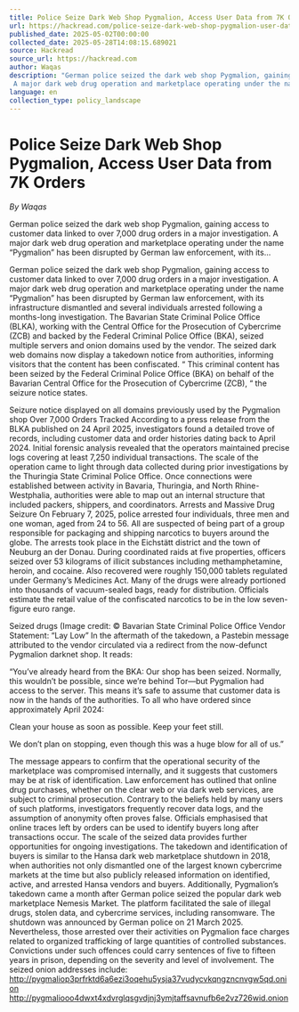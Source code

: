 ```yaml
---
title: Police Seize Dark Web Shop Pygmalion, Access User Data from 7K Orders
url: https://hackread.com/police-seize-dark-web-shop-pygmalion-user-data-orders/
published_date: 2025-05-02T00:00:00
collected_date: 2025-05-28T14:08:15.689021
source: Hackread
source_url: https://hackread.com
author: Waqas
description: "German police seized the dark web shop Pygmalion, gaining access to customer data linked to over 7,000 drug orders in a major investigation. 
 A major dark web drug operation and marketplace operating under the name “Pygmalion” has been disrupted by German law enforcement, with its..."
language: en
collection_type: policy_landscape
---
```


# Police Seize Dark Web Shop Pygmalion, Access User Data from 7K Orders

*By Waqas*

German police seized the dark web shop Pygmalion, gaining access to customer data linked to over 7,000 drug orders in a major investigation. 
 A major dark web drug operation and marketplace operating under the name “Pygmalion” has been disrupted by German law enforcement, with its...

German police seized the dark web shop Pygmalion, gaining access to customer data linked to over 7,000 drug orders in a major investigation. 
 A major dark web drug operation and marketplace operating under the name “Pygmalion” has been disrupted by German law enforcement, with its infrastructure dismantled and several individuals arrested following a months-long investigation. 
 The Bavarian State Criminal Police Office (BLKA), working with the Central Office for the Prosecution of Cybercrime (ZCB) and backed by the Federal Criminal Police Office (BKA), seized multiple servers and onion domains used by the vendor. 
 The seized dark web domains now display a takedown notice from authorities, informing visitors that the content has been confiscated. “ This criminal content has been seized by the Federal Criminal Police Office (BKA) on behalf of the Bavarian Central Office for the Prosecution of Cybercrime (ZCB), “ the seizure notice states. 
 
 Seizure notice displayed on all domains previously used by the Pygmalion shop 
 Over 7,000 Orders Tracked 
 According to a press release from the BLKA published on 24 April 2025, investigators found a detailed trove of records, including customer data and order histories dating back to April 2024. Initial forensic analysis revealed that the operators maintained precise logs covering at least 7,250 individual transactions. 
 The scale of the operation came to light through data collected during prior investigations by the Thuringia State Criminal Police Office. Once connections were established between activity in Bavaria, Thuringia, and North Rhine-Westphalia, authorities were able to map out an internal structure that included packers, shippers, and coordinators. 
 Arrests and Massive Drug Seizure 
 On February 7, 2025, police arrested four individuals, three men and one woman, aged from 24 to 56. All are suspected of being part of a group responsible for packaging and shipping narcotics to buyers around the globe. The arrests took place in the Eichstätt district and the town of Neuburg an der Donau. 
 During coordinated raids at five properties, officers seized over 53 kilograms of illicit substances including methamphetamine, heroin, and cocaine. Also recovered were roughly 150,000 tablets regulated under Germany’s Medicines Act. 
 Many of the drugs were already portioned into thousands of vacuum-sealed bags, ready for distribution. Officials estimate the retail value of the confiscated narcotics to be in the low seven-figure euro range. 
 
 Seized drugs (Image credit: © Bavarian State Criminal Police Office 
 Vendor Statement: “Lay Low” 
 In the aftermath of the takedown, a Pastebin message attributed to the vendor circulated via a redirect from the now-defunct Pygmalion darknet shop. It reads: 
 
 “You’ve already heard from the BKA: Our shop has been seized. Normally, this wouldn’t be possible, since we’re behind Tor—but Pygmalion had access to the server. This means it’s safe to assume that customer data is now in the hands of the authorities. 
 To all who have ordered since approximately April 2024: 
 
 Clean your house as soon as possible. 
 Keep your feet still. 
 
 We don’t plan on stopping, even though this was a huge blow for all of us.” 
 
 The message appears to confirm that the operational security of the marketplace was compromised internally, and it suggests that customers may be at risk of identification. 
 Law enforcement has outlined that online drug purchases, whether on the clear web or via dark web services, are subject to criminal prosecution. Contrary to the beliefs held by many users of such platforms, investigators frequently recover data logs, and the assumption of anonymity often proves false. 
 Officials emphasised that online traces left by orders can be used to identify buyers long after transactions occur. The scale of the seized data provides further opportunities for ongoing investigations. 
 The takedown and identification of buyers is similar to the Hansa dark web marketplace shutdown in 2018, when authorities not only dismantled one of the largest known cybercrime markets at the time but also publicly released information on identified, active, and arrested Hansa vendors and buyers. 
 Additionally, Pygmalion’s takedown came a month after German police seized the popular dark web marketplace Nemesis Market. The platform facilitated the sale of illegal drugs, stolen data, and cybercrime services, including ransomware. The shutdown was announced by German police on 21 March 2025. 
 Nevertheless, those arrested over their activities on Pygmalion face charges related to organized trafficking of large quantities of controlled substances. Convictions under such offences could carry sentences of five to fifteen years in prison, depending on the severity and level of involvement. 
 The seized onion addresses include: 
 http://pygmaliop3prfrktd6a6ezi3oqehu5ysja37vudycvkqngzncnvgw5qd.onion 
 http://pygmaliooo4dwxt4xdvrglqsgvdjnj3ymjtaffsavnufb6e2vz726wid.onion